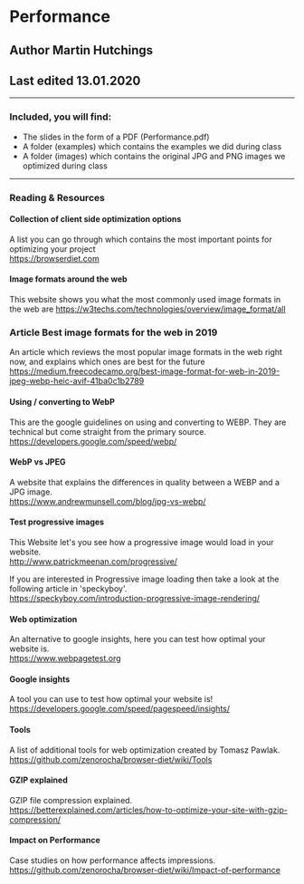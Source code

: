 # Performance 
## Author Martin Hutchings
## Last edited 13.01.2020
<hr>

### Included, you will find: 
* The slides in the form of a PDF (Performance.pdf)
* A folder (examples) which contains the examples we did during class
* A folder (images) which contains the original JPG and PNG images we optimized during class
<hr>

### Reading & Resources

#### Collection of client side optimization options
A list you can go through which contains the most important points for optimizing your project<br>
https://browserdiet.com

#### Image formats around the web
This website shows you what the most commonly used image formats in the web are
https://w3techs.com/technologies/overview/image_format/all

### Article Best image formats for the web in 2019
An article which reviews the most popular image formats in the web right now, and explains which ones are best for the future<br>
https://medium.freecodecamp.org/best-image-format-for-web-in-2019-jpeg-webp-heic-avif-41ba0c1b2789

#### Using / converting to  WebP
This are the google guidelines on using and converting to WEBP. They are technical but come straight from the primary source.<br>
https://developers.google.com/speed/webp/

#### WebP vs JPEG
A website that explains the differences in quality between a WEBP and a JPG image.<br>
https://www.andrewmunsell.com/blog/jpg-vs-webp/

#### Test progressive images
This Website let's you see how a progressive image would load in your website.<br>
http://www.patrickmeenan.com/progressive/

If you are interested in Progressive image loading then take a look at the following article in 'speckyboy'.<br>
https://speckyboy.com/introduction-progressive-image-rendering/

#### Web optimization
An alternative to google insights, here you can test how optimal your website is.<br>
https://www.webpagetest.org

#### Google insights
A tool you can use to test how optimal your website is!<br>
https://developers.google.com/speed/pagespeed/insights/

#### Tools
A list of additional tools for web optimization created by Tomasz Pawlak.<br>
https://github.com/zenorocha/browser-diet/wiki/Tools

#### GZIP explained
GZIP file compression explained.<br>
https://betterexplained.com/articles/how-to-optimize-your-site-with-gzip-compression/

#### Impact on Performance
Case studies on how performance affects impressions.<br>
https://github.com/zenorocha/browser-diet/wiki/Impact-of-performance
